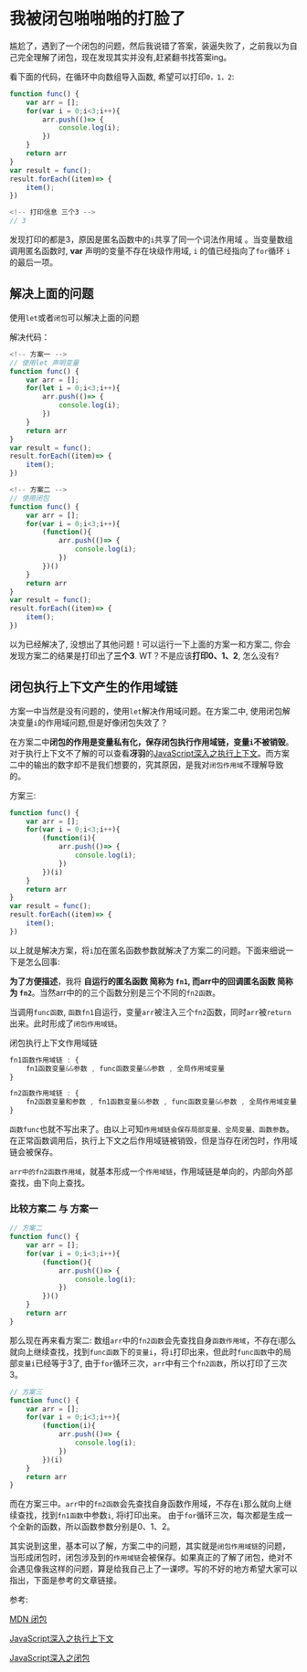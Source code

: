 # 我被闭包啪啪啪的打脸了

尴尬了，遇到了一个闭包的问题，然后我说错了答案，装逼失败了，之前我以为自己完全理解了闭包，现在发现其实并没有,赶紧翻书找答案ing。

看下面的代码，在循环中向数组导入函数, 希望可以打印```0，1，2```:
```javascript
function func() {
    var arr = [];
    for(var i = 0;i<3;i++){
        arr.push(()=> {
            console.log(i);
        })
    }
    return arr
}
var result = func();
result.forEach((item)=> {
    item();
})

<!-- 打印信息 三个3 -->
// 3
```
发现打印的都是3，原因是匿名函数中的```i```共享了同一个词法作用域 。当变量数组调用匿名函数时, **var** 声明的变量不存在块级作用域, ```i``` 的值已经指向了```for```循环 ```i``` 的最后一项。

## 解决上面的问题

使用```let```或者```闭包```可以解决上面的问题

解决代码：
```javascript
<!-- 方案一 -->
// 使用let 声明变量
function func() {
    var arr = [];
    for(let i = 0;i<3;i++){
        arr.push(()=> {
            console.log(i);
        })
    }
    return arr
}
var result = func();
result.forEach((item)=> {
    item();
})

<!-- 方案二 -->
// 使用闭包
function func() {
    var arr = [];
    for(var i = 0;i<3;i++){
        (function(){
            arr.push(()=> {
                console.log(i);
            })
        })()
    }
    return arr
}
var result = func();
result.forEach((item)=> {
    item();
})
```
以为已经解决了, 没想出了其他问题！可以运行一下上面的方案一和方案二, 你会发现方案二的结果是打印出了**三个3**. WT？不是应该**打印0、1、2**, 怎么没有? 

## 闭包执行上下文产生的作用域链

方案一中当然是没有问题的，使用```let```解决作用域问题。在方案二中, 使用闭包解决变量```i```的作用域问题,但是好像闭包失效了？

在方案二中**闭包的作用是变量私有化，保存闭包执行作用域链，变量```i```不被销毁**。对于执行上下文不了解的可以查看**冴羽**的[JavaScript深入之执行上下文](https://github.com/mqyqingfeng/Blog/issues/8)。而方案二中的输出的数字却不是我们想要的，究其原因，是我对```闭包作用域```不理解导致的。

方案三:
```javascript
function func() {
    var arr = [];
    for(var i = 0;i<3;i++){
        (function(i){
            arr.push(()=> {
                console.log(i);
            })
        })(i)
    }
    return arr
}
var result = func();
result.forEach((item)=> {
    item();
})
```
以上就是解决方案，将```i```加在匿名函数参数就解决了方案二的问题。下面来细说一下是怎么回事:

**为了方便描述**，我将 **自运行的匿名函数 简称为 ```fn1```, 而arr中的回调匿名函数 简称为 ```fn2```**。当然arr中的的三个函数分别是三个不同的```fn2函数```。

当调用```func函数```, ```函数fn1```自运行，变量```arr```被注入三个```fn2```函数，同时```arr```被```return```出来。此时形成了```闭包作用域链```。

闭包执行上下文作用域链
```javascript
fn1函数作用域链 : {
    fn1函数变量&&参数 , func函数变量&&参数 , 全局作用域变量
}

fn2函数作用域链 : {
    fn2函数变量和参数 , fn1函数变量&&参数 , func函数变量&&参数 , 全局作用域变量
}
```
```函数func```也就不写出来了。由以上可知```作用域链会保存局部变量、全局变量、函数参数```。在正常函数调用后，执行上下文之后作用域链被销毁，但是当存在闭包时，作用域链会被保存。

```arr中的fn2函数作用域```，就基本形成一个```作用域链```，作用域链是单向的，内部向外部查找，由下向上查找。

### 比较方案二 与 方案一

```javascript
// 方案二
function func() {
    var arr = [];
    for(var i = 0;i<3;i++){
        (function(){
            arr.push(()=> {
                console.log(i);
            })
        })()
    }
    return arr
}
```

那么现在再来看方案二: 数组```arr```中的```fn2函数```会先查找自身```函数作用域```，不存在i那么就向上继续查找，找到```func函数```下的```变量i```，将```i```打印出来，但此时```func函数```中的局部```变量i```已经等于3了, 由于```for```循环三次，```arr```中有三个```fn2函数```，所以打印了三次3。

```javascript
// 方案三
function func() {
    var arr = [];
    for(var i = 0;i<3;i++){
        (function(i){
            arr.push(()=> {
                console.log(i);
            })
        })(i)
    }
    return arr
}
```
而在方案三中。```arr```中的```fn2函数```会先查找自身函数作用域，不存在```i```那么就向上继续查找，找到```fn1函数```中参数```i```, 将i打印出来。 由于```for```循环三次，每次都是生成一个全新的函数，所以函数参数分别是0、1、2。

其实说到这里，基本可以了解，方案二中的问题，其实就是```闭包作用域链```的问题，当形成闭包时，闭包涉及到的```作用域链```会被保存。如果真正的了解了闭包，绝对不会遇见像我这样的问题，算是给我自己上了一课啰。写的不好的地方希望大家可以指出，下面是参考的文章链接。

参考: 

[MDN 闭包](https://developer.mozilla.org/zh-CN/docs/Web/JavaScript/Closures)

[JavaScript深入之执行上下文](https://github.com/mqyqingfeng/Blog/issues/8)

[JavaScript深入之闭包](https://github.com/mqyqingfeng/Blog/issues/9)

